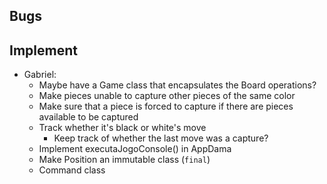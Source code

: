 ## Bugs

## Implement
- Gabriel:
    - Maybe have a Game class that encapsulates the Board operations?
    - Make pieces unable to capture other pieces of the same color
    - Make sure that a piece is forced to capture if there are pieces available to be captured
    - Track whether it's black or white's move
        - Keep track of whether the last move was a capture?
    - Implement executaJogoConsole() in AppDama
    - Make Position an immutable class (`final`)
    - Command class
